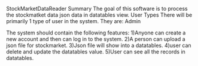 StockMarketDataReader
Summary
The goal of this software is to process the stockmatket data json data in datatables view.
User Types
There will be primarily 1 type of user in the system. They are:
Admin

The system should contain the following features:
1)Anyone can create a new account and then can log in to the system.
2)A person can upload a json file for stockmarket.
3)Json file will show into a datatables.
4)user can delete and update the datatables value.
5)User can see all the records in datatables.


